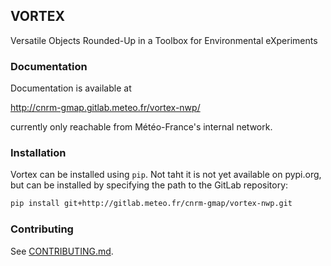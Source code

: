 ## VORTEX

Versatile Objects Rounded-Up in a Toolbox for Environmental eXperiments

### Documentation

Documentation is available at

http://cnrm-gmap.gitlab.meteo.fr/vortex-nwp/

currently only reachable from Météo-France's internal network.

### Installation

Vortex can be installed using `pip`.  Not taht it is not yet available
on pypi.org, but can be installed by specifying the path to the GitLab
repository:

```bash
pip install git+http://gitlab.meteo.fr/cnrm-gmap/vortex-nwp.git
```

### Contributing

See [CONTRIBUTING.md](CONTRIBUTING.md).




